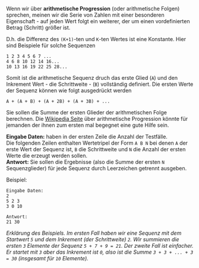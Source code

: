 Wenn wir über **arithmetische Progression** (oder arithmetische Folgen) sprechen, meinen wir die Serie
von Zahlen mit einer besonderen Eigenschaft - auf jeden Wert folgt ein weiterer, der um einen vordefinierten Betrag (Schritt)
größer ist.

D.h. die Differenz des `(K+1)`-ten und `K`-ten Wertes ist eine Konstante. Hier sind Beispiele für solche Sequenzen

	1 2 3 4 5 6 7 ...
	4 6 8 10 12 14 16...
	10 13 16 19 22 25 28...

Somit ist die arithmetische Sequenz druch das erste Glied (`A`) und den Inkrement
Wert - die Schrittweite - (`B`) vollständig definiert. Die ersten Werte der Sequenz können wie folgt ausgedrückt werden

    A + (A + B) + (A + 2B) + (A + 3B) + ...

Sie sollen die Summe der ersten Glieder der arithmetischen Folge berechnen.
Die [Wikipedia Seite][wiki] über arithmetische Progression könnte für jemanden der ihnen zum ersten mal begegnet
eine gute Hilfe sein.

[wiki]: https://de.wikipedia.org/wiki/Arithmetische_Folge

**Eingabe Daten:** haben in der ersten Zeile die Anzahl der Testfälle.  
Die folgenden Zeilen enthalten Wertetripel der Form `A B N` bei denen `A` der erste Wert der Sequenz ist,
`B` die Schrittweite und `N` die Anzahl der ersten Werte die erzeugt werden sollen.  
**Antwort:** Sie sollen die Ergebnisse (also die Summe der ersten `N` Sequenzglieder) für jede Sequenz durch Leerzeichen getrennt ausgeben.

Beispiel:

    Eingabe Daten:
    2
    5 2 3
    3 0 10
    
    Antwort:
    21 30

_Erklärung des Beispiels. Im ersten Fall haben wir eine Sequenz mit dem Startwert `5` und dem Inkrement (der Schrittweite) `2`.
Wir summieren die ersten `3` Elemente der Sequenz `5 + 7 + 9 = 21`. Der zweite Fall ist einfacher. Er startet mit `3` aber das Inkrement ist `0`,
also ist die Summe `3 + 3 + ... + 3 = 30` (insgesamt für `10` Elemente)._
